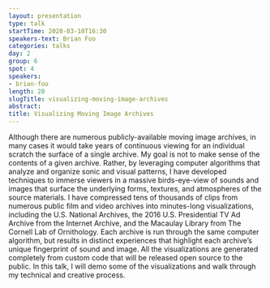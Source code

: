 ```yaml
---
layout: presentation
type: talk
startTime: 2020-03-10T16:30
speakers-text: Brian Foo
categories: talks
day: 2
group: 6
spot: 4
speakers:
- brian-foo
length: 20
slugTitle: visualizing-moving-image-archives
abstract:
title: Visualizing Moving Image Archives
---
```

Although there are numerous publicly-available moving image archives, in many cases it would take years of continuous viewing for an individual scratch the surface of a single archive. My goal is not to make sense of the contents of a given archive. Rather, by leveraging computer algorithms that analyze and organize sonic and visual patterns, I have developed techniques to immerse viewers in a massive birds-eye-view of sounds and images that surface the underlying forms, textures, and atmospheres of the source materials. I have compressed tens of thousands of clips from numerous public film and video archives into minutes-long visualizations, including the U.S. National Archives, the 2016 U.S. Presidential TV Ad Archive from the Internet Archive, and the Macaulay Library from The Cornell Lab of Ornithology. Each archive is run through the same computer algorithm, but results in distinct experiences that highlight each archive’s unique fingerprint of sound and image. All the visualizations are generated completely from custom code that will be released open source to the public. In this talk, I will demo some of the visualizations and walk through my technical and creative process.
